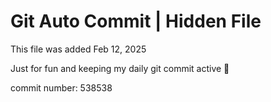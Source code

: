 # Git Auto Commit | Hidden File

This file was added Feb 12, 2025

Just for fun and keeping my daily git commit active 🤪

commit number: 538538
